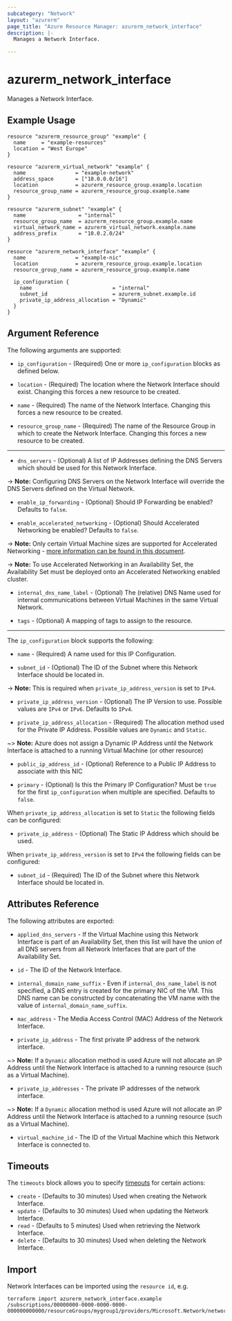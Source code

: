 ```yaml
---
subcategory: "Network"
layout: "azurerm"
page_title: "Azure Resource Manager: azurerm_network_interface"
description: |-
  Manages a Network Interface.

---
```


# azurerm_network_interface

Manages a Network Interface.

## Example Usage

```hcl
resource "azurerm_resource_group" "example" {
  name     = "example-resources"
  location = "West Europe"
}

resource "azurerm_virtual_network" "example" {
  name                = "example-network"
  address_space       = ["10.0.0.0/16"]
  location            = azurerm_resource_group.example.location
  resource_group_name = azurerm_resource_group.example.name
}

resource "azurerm_subnet" "example" {
  name                 = "internal"
  resource_group_name  = azurerm_resource_group.example.name
  virtual_network_name = azurerm_virtual_network.example.name
  address_prefix       = "10.0.2.0/24"
}

resource "azurerm_network_interface" "example" {
  name                = "example-nic"
  location            = azurerm_resource_group.example.location
  resource_group_name = azurerm_resource_group.example.name

  ip_configuration {
    name                          = "internal"
    subnet_id                     = azurerm_subnet.example.id
    private_ip_address_allocation = "Dynamic"
  }
}
```

## Argument Reference

The following arguments are supported:

* `ip_configuration` - (Required) One or more `ip_configuration` blocks as defined below.

* `location` - (Required) The location where the Network Interface should exist. Changing this forces a new resource to be created.

* `name` - (Required) The name of the Network Interface. Changing this forces a new resource to be created.

* `resource_group_name` - (Required) The name of the Resource Group in which to create the Network Interface. Changing this forces a new resource to be created.

---

* `dns_servers` - (Optional) A list of IP Addresses defining the DNS Servers which should be used for this Network Interface.

-> **Note:** Configuring DNS Servers on the Network Interface will override the DNS Servers defined on the Virtual Network.

* `enable_ip_forwarding` - (Optional) Should IP Forwarding be enabled? Defaults to `false`.

* `enable_accelerated_networking` - (Optional) Should Accelerated Networking be enabled? Defaults to `false`.

-> **Note:** Only certain Virtual Machine sizes are supported for Accelerated Networking - [more information can be found in this document](https://docs.microsoft.com/en-us/azure/virtual-network/create-vm-accelerated-networking-cli).

-> **Note:** To use Accelerated Networking in an Availability Set, the Availability Set must be deployed onto an Accelerated Networking enabled cluster.

* `internal_dns_name_label` - (Optional) The (relative) DNS Name used for internal communications between Virtual Machines in the same Virtual Network.

* `tags` - (Optional) A mapping of tags to assign to the resource.

---

The `ip_configuration` block supports the following:

* `name` - (Required) A name used for this IP Configuration.

* `subnet_id` - (Optional) The ID of the Subnet where this Network Interface should be located in.

-> **Note:** This is required when `private_ip_address_version` is set to `IPv4`.

* `private_ip_address_version` - (Optional) The IP Version to use. Possible values are `IPv4` or `IPv6`. Defaults to `IPv4`.

* `private_ip_address_allocation` - (Required) The allocation method used for the Private IP Address. Possible values are `Dynamic` and `Static`.

~> **Note:** Azure does not assign a Dynamic IP Address until the Network Interface is attached to a running Virtual Machine (or other resource)

* `public_ip_address_id` - (Optional) Reference to a Public IP Address to associate with this NIC

* `primary` - (Optional) Is this the Primary IP Configuration? Must be `true` for the first `ip_configuration` when multiple are specified. Defaults to `false`.

When `private_ip_address_allocation` is set to `Static` the following fields can be configured:

* `private_ip_address` - (Optional) The Static IP Address which should be used.

When `private_ip_address_version` is set to `IPv4` the following fields can be configured:

* `subnet_id` - (Required) The ID of the Subnet where this Network Interface should be located in.

## Attributes Reference

The following attributes are exported:

* `applied_dns_servers` - If the Virtual Machine using this Network Interface is part of an Availability Set, then this list will have the union of all DNS servers from all Network Interfaces that are part of the Availability Set.

* `id` - The ID of the Network Interface.

* `internal_domain_name_suffix` - Even if `internal_dns_name_label` is not specified, a DNS entry is created for the primary NIC of the VM. This DNS name can be constructed by concatenating the VM name with the value of `internal_domain_name_suffix`.

* `mac_address` - The Media Access Control (MAC) Address of the Network Interface.

* `private_ip_address` - The first private IP address of the network interface.

~> **Note:** If a `Dynamic` allocation method is used Azure will not allocate an IP Address until the Network Interface is attached to a running resource (such as a Virtual Machine).

* `private_ip_addresses` - The private IP addresses of the network interface.

~> **Note:** If a `Dynamic` allocation method is used Azure will not allocate an IP Address until the Network Interface is attached to a running resource (such as a Virtual Machine).

* `virtual_machine_id` - The ID of the Virtual Machine which this Network Interface is connected to.

## Timeouts

The `timeouts` block allows you to specify [timeouts](https://www.terraform.io/docs/configuration/resources.html#timeouts) for certain actions:

* `create` - (Defaults to 30 minutes) Used when creating the Network Interface.
* `update` - (Defaults to 30 minutes) Used when updating the Network Interface.
* `read` - (Defaults to 5 minutes) Used when retrieving the Network Interface.
* `delete` - (Defaults to 30 minutes) Used when deleting the Network Interface.

## Import

Network Interfaces can be imported using the `resource id`, e.g.

```shell
terraform import azurerm_network_interface.example /subscriptions/00000000-0000-0000-0000-000000000000/resourceGroups/mygroup1/providers/Microsoft.Network/networkInterfaces/nic1
```
